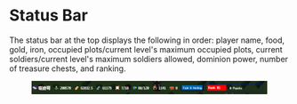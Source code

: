 # Status Bar

The status bar at the top displays the following in order: player name, food, gold, iron, occupied plots/current level's maximum occupied plots, current soldiers/current level's maximum soldiers allowed, dominion power, number of treasure chests, and ranking.

<figure><img src="../../.gitbook/assets/image (17).png" alt=""><figcaption></figcaption></figure>

